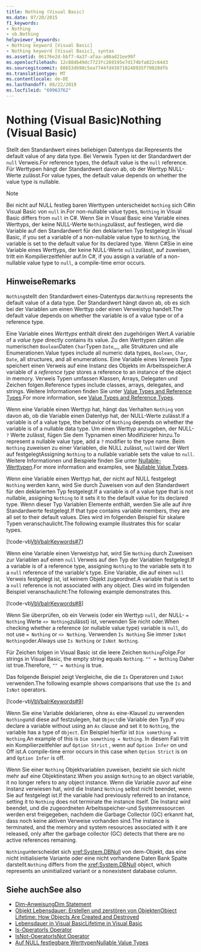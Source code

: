 ```yaml
---
title: Nothing (Visual Basic)
ms.date: 07/20/2015
f1_keywords:
- Nothing
- vb.Nothing
helpviewer_keywords:
- Nothing keyword [Visual Basic]
- Nothing keyword [Visual Basic], syntax
ms.assetid: 06176e2d-bbf7-4a37-afaa-a86ad21ee99f
ms.openlocfilehash: 12c88db49dc7723fc269195e7d174bfa822c64d3
ms.sourcegitcommit: 68653db98c5ea7744fd438710248935f70020dfb
ms.translationtype: MT
ms.contentlocale: de-DE
ms.lasthandoff: 08/22/2019
ms.locfileid: "69963762"
---
```

# <a name="nothing-visual-basic"></a><span data-ttu-id="3cbde-102">Nothing (Visual Basic)</span><span class="sxs-lookup"><span data-stu-id="3cbde-102">Nothing (Visual Basic)</span></span>
<span data-ttu-id="3cbde-103">Stellt den Standardwert eines beliebigen Datentyps dar.</span><span class="sxs-lookup"><span data-stu-id="3cbde-103">Represents the default value of any data type.</span></span> <span data-ttu-id="3cbde-104">Bei Verweis Typen ist der Standardwert der `null` Verweis.</span><span class="sxs-lookup"><span data-stu-id="3cbde-104">For reference types, the default value is the `null` reference.</span></span> <span data-ttu-id="3cbde-105">Für Werttypen hängt der Standardwert davon ab, ob der Werttyp NULL-Werte zulässt.</span><span class="sxs-lookup"><span data-stu-id="3cbde-105">For value types, the default value depends on whether the value type is nullable.</span></span>  
  
> [!NOTE]
> <span data-ttu-id="3cbde-106">Bei nicht auf NULL festleg baren Werttypen unterscheidet `Nothing` sich C#in Visual Basic von `null` in.</span><span class="sxs-lookup"><span data-stu-id="3cbde-106">For non-nullable value types, `Nothing` in Visual Basic differs from `null` in C#.</span></span> <span data-ttu-id="3cbde-107">Wenn Sie in Visual Basic eine Variable eines Werttyps, der keine NULL-Werte `Nothing`zulässt, auf festlegen, wird die Variable auf den Standardwert für den deklarierten Typ festgelegt.</span><span class="sxs-lookup"><span data-stu-id="3cbde-107">In Visual Basic, if you set a variable of a non-nullable value type to `Nothing`, the variable is set to the default value for its declared type.</span></span> <span data-ttu-id="3cbde-108">Wenn C#Sie in eine Variable eines Werttyps, der keine NULL-Werte `null`zulässt, auf zuweisen, tritt ein Kompilierzeitfehler auf.</span><span class="sxs-lookup"><span data-stu-id="3cbde-108">In C#, if you assign a variable of a non-nullable value type to `null`, a compile-time error occurs.</span></span>  
  
## <a name="remarks"></a><span data-ttu-id="3cbde-109">Hinweise</span><span class="sxs-lookup"><span data-stu-id="3cbde-109">Remarks</span></span>  
 <span data-ttu-id="3cbde-110">`Nothing`stellt den Standardwert eines-Datentyps dar.</span><span class="sxs-lookup"><span data-stu-id="3cbde-110">`Nothing` represents the default value of a data type.</span></span> <span data-ttu-id="3cbde-111">Der Standardwert hängt davon ab, ob es sich bei der Variablen um einen Werttyp oder einen Verweistyp handelt.</span><span class="sxs-lookup"><span data-stu-id="3cbde-111">The default value depends on whether the variable is of a value type or of a reference type.</span></span>  
  
 <span data-ttu-id="3cbde-112">Eine Variable eines *Werttyps* enthält direkt den zugehörigen Wert.</span><span class="sxs-lookup"><span data-stu-id="3cbde-112">A variable of a *value type* directly contains its value.</span></span> <span data-ttu-id="3cbde-113">Zu den Werttypen zählen alle numerischen `Boolean`Daten `Char`Typen `Date`,,,, alle Strukturen und alle Enumerationen.</span><span class="sxs-lookup"><span data-stu-id="3cbde-113">Value types include all numeric data types, `Boolean`, `Char`, `Date`, all structures, and all enumerations.</span></span> <span data-ttu-id="3cbde-114">Eine Variable eines *Verweis Typs* speichert einen Verweis auf eine Instanz des Objekts im Arbeitsspeicher.</span><span class="sxs-lookup"><span data-stu-id="3cbde-114">A variable of a *reference type* stores a reference to an instance of the object in memory.</span></span> <span data-ttu-id="3cbde-115">Verweis Typen umfassen Klassen, Arrays, Delegaten und Zeichen folgen.</span><span class="sxs-lookup"><span data-stu-id="3cbde-115">Reference types include classes, arrays, delegates, and strings.</span></span> <span data-ttu-id="3cbde-116">Weitere Informationen finden Sie unter [Value Types and Reference Types](../../visual-basic/programming-guide/language-features/data-types/value-types-and-reference-types.md).</span><span class="sxs-lookup"><span data-stu-id="3cbde-116">For more information, see [Value Types and Reference Types](../../visual-basic/programming-guide/language-features/data-types/value-types-and-reference-types.md).</span></span>  
  
 <span data-ttu-id="3cbde-117">Wenn eine Variable einen Werttyp hat, hängt das Verhalten `Nothing` von davon ab, ob die Variable einen Datentyp hat, der NULL-Werte zulässt.</span><span class="sxs-lookup"><span data-stu-id="3cbde-117">If a variable is of a value type, the behavior of `Nothing` depends on whether the variable is of a nullable data type.</span></span> <span data-ttu-id="3cbde-118">Um einen Werttyp anzugeben, der NULL- `?` Werte zulässt, fügen Sie dem Typnamen einen Modifizierer hinzu.</span><span class="sxs-lookup"><span data-stu-id="3cbde-118">To represent a nullable value type, add a `?` modifier to the type name.</span></span> <span data-ttu-id="3cbde-119">Beim `Nothing` zuweisen zu einer Variablen, die NULL zulässt, `null`wird der Wert auf festgelegt</span><span class="sxs-lookup"><span data-stu-id="3cbde-119">Assigning `Nothing` to a nullable variable sets the value to `null`.</span></span> <span data-ttu-id="3cbde-120">Weitere Informationen und Beispiele finden Sie unter [Nullable-Werttypen](../../visual-basic/programming-guide/language-features/data-types/nullable-value-types.md).</span><span class="sxs-lookup"><span data-stu-id="3cbde-120">For more information and examples, see [Nullable Value Types](../../visual-basic/programming-guide/language-features/data-types/nullable-value-types.md).</span></span>  
  
 <span data-ttu-id="3cbde-121">Wenn eine Variable einen Werttyp hat, der nicht auf NULL festgelegt `Nothing` werden kann, wird Sie durch Zuweisen von auf den Standardwert für den deklarierten Typ festgelegt.</span><span class="sxs-lookup"><span data-stu-id="3cbde-121">If a variable is of a value type that is not nullable, assigning `Nothing` to it sets it to the default value for its declared type.</span></span> <span data-ttu-id="3cbde-122">Wenn dieser Typ Variablen Elemente enthält, werden Sie alle auf ihre Standardwerte festgelegt.</span><span class="sxs-lookup"><span data-stu-id="3cbde-122">If that type contains variable members, they are all set to their default values.</span></span> <span data-ttu-id="3cbde-123">Dies wird im folgenden Beispiel für skalare Typen veranschaulicht.</span><span class="sxs-lookup"><span data-stu-id="3cbde-123">The following example illustrates this for scalar types.</span></span>  
  
 [!code-vb[VbVbalrKeywords#7](~/samples/snippets/visualbasic/VS_Snippets_VBCSharp/VbVbalrKeywords/VB/Class2.vb#7)]  
  
 <span data-ttu-id="3cbde-124">Wenn eine Variable einen Verweistyp hat, wird Sie `Nothing` durch Zuweisen zur Variablen auf einen `null` Verweis auf den Typ der Variablen festgelegt.</span><span class="sxs-lookup"><span data-stu-id="3cbde-124">If a variable is of a reference type, assigning `Nothing` to the variable sets it to a `null` reference of the variable's type.</span></span> <span data-ttu-id="3cbde-125">Eine Variable, die auf einen `null` Verweis festgelegt ist, ist keinem Objekt zugeordnet.</span><span class="sxs-lookup"><span data-stu-id="3cbde-125">A variable that is set to a `null` reference is not associated with any object.</span></span> <span data-ttu-id="3cbde-126">Dies wird im folgenden Beispiel veranschaulicht:</span><span class="sxs-lookup"><span data-stu-id="3cbde-126">The following example demonstrates this.</span></span>  
  
 [!code-vb[VbVbalrKeywords#8](~/samples/snippets/visualbasic/VS_Snippets_VBCSharp/VbVbalrKeywords/VB/class3.vb#8)]  
  
 <span data-ttu-id="3cbde-127">Wenn Sie überprüfen, ob ein Verweis (oder ein Werttyp `null`, der NULL- `= Nothing` Werte `<> Nothing`zulässt) ist, verwenden Sie nicht oder.</span><span class="sxs-lookup"><span data-stu-id="3cbde-127">When checking whether a reference (or nullable value type) variable is `null`, do not use `= Nothing` or `<> Nothing`.</span></span> <span data-ttu-id="3cbde-128">Verwenden `Is Nothing` Sie immer `IsNot Nothing`oder.</span><span class="sxs-lookup"><span data-stu-id="3cbde-128">Always use `Is Nothing` or `IsNot Nothing`.</span></span>  
  
 <span data-ttu-id="3cbde-129">Für Zeichen folgen in Visual Basic ist die leere Zeichen `Nothing`Folge.</span><span class="sxs-lookup"><span data-stu-id="3cbde-129">For strings in Visual Basic, the empty string equals `Nothing`.</span></span> <span data-ttu-id="3cbde-130">`"" = Nothing` Daher ist true.</span><span class="sxs-lookup"><span data-stu-id="3cbde-130">Therefore, `"" = Nothing` is true.</span></span>  
  
 <span data-ttu-id="3cbde-131">Das folgende Beispiel zeigt Vergleiche, die die `Is` Operatoren und `IsNot` verwenden.</span><span class="sxs-lookup"><span data-stu-id="3cbde-131">The following example shows comparisons that use the `Is` and `IsNot` operators.</span></span>  
  
 [!code-vb[VbVbalrKeywords#9](~/samples/snippets/visualbasic/VS_Snippets_VBCSharp/VbVbalrKeywords/VB/Class4.vb#9)]  
  
 <span data-ttu-id="3cbde-132">Wenn Sie eine Variable deklarieren, ohne `As` eine-Klausel zu verwenden `Nothing`und diese auf festzulegen, hat `Object`die Variable den Typ.</span><span class="sxs-lookup"><span data-stu-id="3cbde-132">If you declare a variable without using an `As` clause and set it to `Nothing`, the variable has a type of `Object`.</span></span> <span data-ttu-id="3cbde-133">Ein Beispiel hierfür ist `Dim something = Nothing`.</span><span class="sxs-lookup"><span data-stu-id="3cbde-133">An example of this is `Dim something = Nothing`.</span></span> <span data-ttu-id="3cbde-134">In diesem Fall tritt ein Kompilierzeitfehler auf `Option Strict` , wenn auf `Option Infer` on und Off ist.</span><span class="sxs-lookup"><span data-stu-id="3cbde-134">A compile-time error occurs in this case when `Option Strict` is on and `Option Infer` is off.</span></span>  
  
 <span data-ttu-id="3cbde-135">Wenn Sie einer `Nothing` Objektvariablen zuweisen, bezieht sie sich nicht mehr auf eine Objektinstanz.</span><span class="sxs-lookup"><span data-stu-id="3cbde-135">When you assign `Nothing` to an object variable, it no longer refers to any object instance.</span></span> <span data-ttu-id="3cbde-136">Wenn die Variable zuvor auf eine Instanz verwiesen hat, wird die Instanz `Nothing` selbst nicht beendet, wenn Sie auf festgelegt ist.</span><span class="sxs-lookup"><span data-stu-id="3cbde-136">If the variable had previously referred to an instance, setting it to `Nothing` does not terminate the instance itself.</span></span> <span data-ttu-id="3cbde-137">Die Instanz wird beendet, und die zugeordneten Arbeitsspeicher-und Systemressourcen werden erst freigegeben, nachdem die Garbage Collector (GC) erkannt hat, dass noch keine aktiven Verweise vorhanden sind.</span><span class="sxs-lookup"><span data-stu-id="3cbde-137">The instance is terminated, and the memory and system resources associated with it are released, only after the garbage collector (GC) detects that there are no active references remaining.</span></span>  
  
 <span data-ttu-id="3cbde-138">`Nothing`unterscheidet sich <xref:System.DBNull> von dem-Objekt, das eine nicht initialisierte Variante oder eine nicht vorhandene Daten Bank Spalte darstellt.</span><span class="sxs-lookup"><span data-stu-id="3cbde-138">`Nothing` differs from the <xref:System.DBNull> object, which represents an uninitialized variant or a nonexistent database column.</span></span>  
  
## <a name="see-also"></a><span data-ttu-id="3cbde-139">Siehe auch</span><span class="sxs-lookup"><span data-stu-id="3cbde-139">See also</span></span>

- [<span data-ttu-id="3cbde-140">Dim-Anweisung</span><span class="sxs-lookup"><span data-stu-id="3cbde-140">Dim Statement</span></span>](../../visual-basic/language-reference/statements/dim-statement.md)
- [<span data-ttu-id="3cbde-141">Objekt Lebensdauer: Erstellen und zerstören von Objekten</span><span class="sxs-lookup"><span data-stu-id="3cbde-141">Object Lifetime: How Objects Are Created and Destroyed</span></span>](../../visual-basic/programming-guide/language-features/objects-and-classes/object-lifetime-how-objects-are-created-and-destroyed.md)
- [<span data-ttu-id="3cbde-142">Lebensdauer in Visual Basic</span><span class="sxs-lookup"><span data-stu-id="3cbde-142">Lifetime in Visual Basic</span></span>](../../visual-basic/programming-guide/language-features/declared-elements/lifetime.md)
- [<span data-ttu-id="3cbde-143">Is-Operator</span><span class="sxs-lookup"><span data-stu-id="3cbde-143">Is Operator</span></span>](../../visual-basic/language-reference/operators/is-operator.md)
- [<span data-ttu-id="3cbde-144">IsNot-Operator</span><span class="sxs-lookup"><span data-stu-id="3cbde-144">IsNot Operator</span></span>](../../visual-basic/language-reference/operators/isnot-operator.md)
- [<span data-ttu-id="3cbde-145">Auf NULL festlegbare Werttypen</span><span class="sxs-lookup"><span data-stu-id="3cbde-145">Nullable Value Types</span></span>](../../visual-basic/programming-guide/language-features/data-types/nullable-value-types.md)
